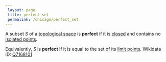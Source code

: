 ```yaml
---
 layout: page
 title: perfect set
 permalink: /chicago/perfect_set
---
```

A subset $S$ of a [topological space](https://mathgloss.github.io/MathGloss/topological_space) is **perfect** if it is [closed](https://mathgloss.github.io/MathGloss/closed) and contains no [isolated points](https://mathgloss.github.io/MathGloss/isolated_point). 

Equivalently, $S$ is **perfect** if it is equal to the set of its [limit points](https://mathgloss.github.io/MathGloss/limit_point).
Wikidata ID: [Q7168101](https://www.wikidata.org/wiki/Q7168101)